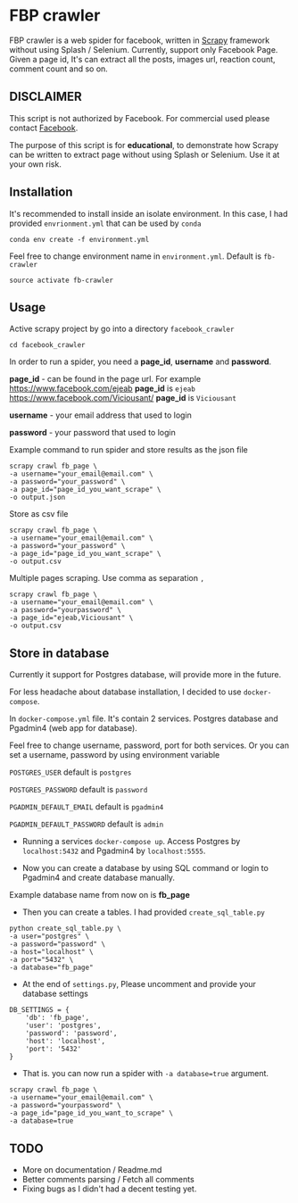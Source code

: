# FBP crawler
FBP crawler is a web spider for facebook, written in [Scrapy](https://scrapy.org/) framework without using Splash / Selenium. 
Currently, support only 
Facebook Page. Given a page id, It's can extract all the posts, images url, reaction count, comment count and so on.

## DISCLAIMER
This script is not authorized by Facebook. For commercial used please contact [Facebook](https://facebook.comorg/).

The purpose of this script is for **educational**, to demonstrate how Scrapy can be written to extract page without using Splash or Selenium.
Use it at your own risk.

## Installation

It's recommended to install inside an isolate environment. In this case, I had provided `envrionment.yml` 
that can be used by `conda`

`conda env create -f environment.yml`

Feel free to change environment name in `environment.yml`. Default is `fb-crawler`

`source activate fb-crawler`

## Usage

Active scrapy project by go into a directory `facebook_crawler`

`cd facebook_crawler`

In order to run a spider, you need a **page_id**, **username** and **password**.

**page_id** - can be found in the page url. 
For example https://www.facebook.com/ejeab **page_id** is `ejeab` https://www.facebook.com/Viciousant/ **page_id** is `Viciousant`

**username** - your email address that used to login

**password** - your password that used to login 

Example command to run spider and store results as the json file
```
scrapy crawl fb_page \
-a username="your_email@email.com" \
-a password="your_password" \
-a page_id="page_id_you_want_scrape" \
-o output.json
```

Store as csv file
```
scrapy crawl fb_page \
-a username="your_email@email.com" \
-a password="your_password" \
-a page_id="page_id_you_want_scrape" \
-o output.csv
```

Multiple pages scraping. Use comma as separation `,`
```
scrapy crawl fb_page \
-a username="your_email@email.com" \
-a password="yourpassword" \
-a page_id="ejeab,Viciousant" \
-o output.csv
```

## Store in database

Currently it support for Postgres database, will provide more in the future.

For less headache about database installation, I decided to use `docker-compose`.

In `docker-compose.yml` file. It's contain 2 services. Postgres database and Pgadmin4 (web app for database).

Feel free to change username, password, port for both services. 
Or you can set a username, password by using environment variable

`POSTGRES_USER` default is `postgres`

`POSTGRES_PASSWORD` default is `password`

`PGADMIN_DEFAULT_EMAIL` default is `pgadmin4`

`PGADMIN_DEFAULT_PASSWORD` default is `admin`

- Running a services `docker-compose up`. Access Postgres by `localhost:5432` and Pgadmin4 by `localhost:5555`.

- Now you can create a database by using SQL command or login to Pgadmin4 and create database manually.

Example database name from now on is **fb_page**

- Then you can create a tables. I had provided `create_sql_table.py`
```
python create_sql_table.py \
-a user="postgres" \ 
-a password="password" \
-a host="localhost" \
-a port="5432" \
-a database="fb_page"
```

- At the end of `settings.py`, Please uncomment and provide your database settings
```
DB_SETTINGS = {
    'db': 'fb_page',
    'user': 'postgres',
    'password': 'password',
    'host': 'localhost',
    'port': '5432'
}
``` 

- That is. you can now run a spider with `-a database=true` argument.
```
scrapy crawl fb_page \
-a username="your_email@email.com" \
-a password="yourpassword" \
-a page_id="page_id_you_want_to_scrape" \
-a database=true
```

## TODO

- More on documentation / Readme.md
- Better comments parsing / Fetch all comments
- Fixing bugs as I didn't had a decent testing yet.
